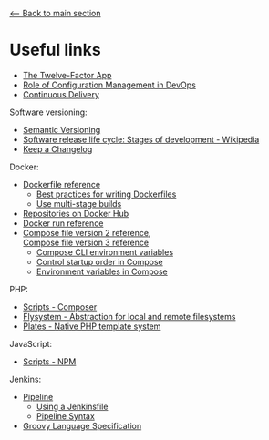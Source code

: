 [<-- Back to main section](../README.md)

# Useful links

- [The Twelve-Factor App](https://12factor.net/)
- [Role of Configuration Management in DevOps](https://www.pluralsight.com/guides/role-of-configuration-management-in-devops)
- [Continuous Delivery](https://continuousdelivery.com/)

Software versioning:

- [Semantic Versioning](https://semver.org)
- [Software release life cycle: Stages of development - Wikipedia](https://en.wikipedia.org/wiki/Software_release_life_cycle#Stages_of_development)
- [Keep a Changelog](https://keepachangelog.com/en/1.0.0/)

Docker:

- [Dockerfile reference](https://docs.docker.com/engine/reference/builder/)
    - [Best practices for writing Dockerfiles](https://docs.docker.com/develop/develop-images/dockerfile_best-practices/)
    - [Use multi-stage builds](https://docs.docker.com/develop/develop-images/multistage-build/)
- [Repositories on Docker Hub](https://docs.docker.com/docker-hub/repos/)
- [Docker run reference](https://docs.docker.com/engine/reference/run/)
- [Compose file version 2 reference](https://docs.docker.com/compose/compose-file/compose-file-v2/),  
  [Compose file version 3 reference](https://docs.docker.com/compose/compose-file/)
    - [Compose CLI environment variables](https://docs.docker.com/compose/reference/envvars/)
    - [Control startup order in Compose](https://docs.docker.com/compose/startup-order/)
    - [Environment variables in Compose](https://docs.docker.com/compose/environment-variables/)

PHP:

- [Scripts - Composer](https://getcomposer.org/doc/articles/scripts.md)
- [Flysystem - Abstraction for local and remote filesystems](https://github.com/thephpleague/flysystem)
- [Plates - Native PHP template system](https://github.com/thephpleague/plates)

JavaScript:

- [Scripts - NPM](https://docs.npmjs.com/misc/scripts)

Jenkins:

- [Pipeline](https://jenkins.io/doc/book/pipeline/)
    - [Using a Jenkinsfile](https://jenkins.io/doc/book/pipeline/jenkinsfile/)
    - [Pipeline Syntax](https://jenkins.io/doc/book/pipeline/syntax/#scripted-pipeline)
- [Groovy Language Specification](http://groovy-lang.org/documentation.html#languagespecification)
